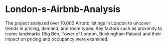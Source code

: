 # London-s-Airbnb-Analysis
The project analyzed over 10,000 Airbnb listings in London to uncover trends in pricing, demand, and room types. Key factors such as proximity to iconic landmarks (Big Ben, Tower of London, Buckingham Palace) and their impact on pricing and occupancy were examined.
